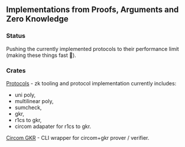 ## Implementations from Proofs, Arguments and Zero Knowledge

### Status
Pushing the currently implemented protocols to their performance limit (making these things fast 🚀).

### Crates
[Protocols](/protocols) - zk tooling and protocol implementation currently includes: 
- uni poly, 
- multilinear poly, 
- sumcheck, 
- gkr, 
- r1cs to gkr, 
- circom adapater for r1cs to gkr.  

[Circom GKR](/circom-gkr) -  CLI wrapper for circom+gkr prover / verifier. 
